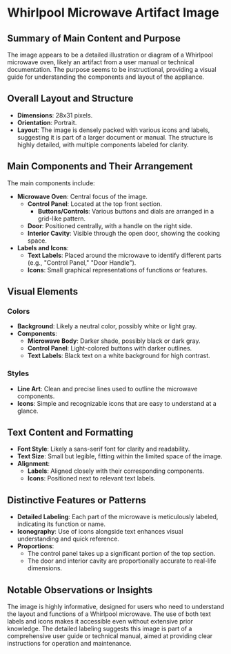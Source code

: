 # Whirlpool Microwave Artifact Image

## Summary of Main Content and Purpose
The image appears to be a detailed illustration or diagram of a Whirlpool microwave oven, likely an artifact from a user manual or technical documentation. The purpose seems to be instructional, providing a visual guide for understanding the components and layout of the appliance.

## Overall Layout and Structure
- **Dimensions**: 28x31 pixels.
- **Orientation**: Portrait.
- **Layout**: The image is densely packed with various icons and labels, suggesting it is part of a larger document or manual. The structure is highly detailed, with multiple components labeled for clarity.

## Main Components and Their Arrangement
The main components include:
- **Microwave Oven**: Central focus of the image.
  - **Control Panel**: Located at the top front section.
    - **Buttons/Controls**: Various buttons and dials are arranged in a grid-like pattern.
  - **Door**: Positioned centrally, with a handle on the right side.
  - **Interior Cavity**: Visible through the open door, showing the cooking space.
- **Labels and Icons**:
  - **Text Labels**: Placed around the microwave to identify different parts (e.g., "Control Panel," "Door Handle").
  - **Icons**: Small graphical representations of functions or features.

## Visual Elements
### Colors
- **Background**: Likely a neutral color, possibly white or light gray.
- **Components**:
  - **Microwave Body**: Darker shade, possibly black or dark gray.
  - **Control Panel**: Light-colored buttons with darker outlines.
  - **Text Labels**: Black text on a white background for high contrast.

### Styles
- **Line Art**: Clean and precise lines used to outline the microwave components.
- **Icons**: Simple and recognizable icons that are easy to understand at a glance.

## Text Content and Formatting
- **Font Style**: Likely a sans-serif font for clarity and readability.
- **Text Size**: Small but legible, fitting within the limited space of the image.
- **Alignment**:
  - **Labels**: Aligned closely with their corresponding components.
  - **Icons**: Positioned next to relevant text labels.

## Distinctive Features or Patterns
- **Detailed Labeling**: Each part of the microwave is meticulously labeled, indicating its function or name.
- **Iconography**: Use of icons alongside text enhances visual understanding and quick reference.
- **Proportions**:
  - The control panel takes up a significant portion of the top section.
  - The door and interior cavity are proportionally accurate to real-life dimensions.

## Notable Observations or Insights
The image is highly informative, designed for users who need to understand the layout and functions of a Whirlpool microwave. The use of both text labels and icons makes it accessible even without extensive prior knowledge. The detailed labeling suggests this image is part of a comprehensive user guide or technical manual, aimed at providing clear instructions for operation and maintenance.